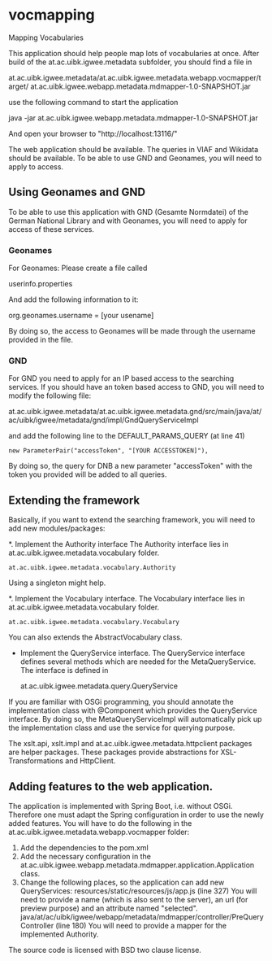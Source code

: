 # vocmapping
Mapping Vocabularies

This application should help people map lots of vocabularies at once. After build of the at.ac.uibk.igwee.metadata
subfolder, you should find a file in

at.ac.uibk.igwee.metadata/at.ac.uibk.igwee.metadata.webapp.vocmapper/target/
at.ac.uibk.igwee.webapp.metadata.mdmapper-1.0-SNAPSHOT.jar

use the following command to start the application

java -jar at.ac.uibk.igwee.webapp.metadata.mdmapper-1.0-SNAPSHOT.jar

And open your browser to "http://localhost:13116/"

The web application should be available. The queries in VIAF and Wikidata should be available. To be able to use
GND and Geonames, you will need to apply to access.


## Using Geonames and GND

To be able to use this application with GND (Gesamte Normdatei) of the German National Library and with Geonames,
you will need to apply for access of these services.


### Geonames
For Geonames: Please create a file called

userinfo.properties

And add the following information to it:

org.geonames.username = [your usename]

By doing so, the access to Geonames will be made through the username provided in the file.


### GND
For GND you need to apply for an IP based access to the searching services. If you should have an token based
access to GND, you will need to modify the following file:

at.ac.uibk.igwee.metadata/at.ac.uibk.igwee.metadata.gnd/src/main/java/at/ac/uibk/igwee/metadata/gnd/impl/GndQueryServiceImpl

and add the following line to the DEFAULT_PARAMS_QUERY (at line 41)

    new ParameterPair("accessToken", "[YOUR ACCESSTOKEN]"),

By doing so, the query for DNB a new parameter "accessToken" with the token you provided will be added to all queries.


## Extending the framework
Basically, if you want to extend the searching framework, you will need to add new modules/packages:

*. Implement the Authority interface
The Authority interface lies in at.ac.uibk.igwee.metadata.vocabulary folder.

    at.ac.uibk.igwee.metadata.vocabulary.Authority

Using a singleton might help.

*. Implement the Vocabulary interface.
The Vocabulary interface lies in at.ac.uibk.igwee.metadata.vocabulary folder.

    at.ac.uibk.igwee.metadata.vocabulary.Vocabulary

You can also extends the AbstractVocabulary class.

* Implement the QueryService interface.
The QueryService interface defines several methods which are needed for the MetaQueryService. The interface is defined
in

    at.ac.uibk.igwee.metadata.query.QueryService

If you are familiar with OSGi programming, you should annotate the implementation class with @Component which provides
the QueryService interface. By doing so, the MetaQueryServiceImpl will automatically pick up the implementation class
and use the service for querying purpose.

The xslt.api, xslt.impl and at.ac.uibk.igwee.metadata.httpclient packages are helper packages. These packages provide
abstractions for XSL-Transformations and HttpClient.


## Adding features to the web application.

The application is implemented with Spring Boot, i.e. without OSGi. Therefore one must adapt the Spring configuration
in order to use the newly added features. You will have to do the following in the
at.ac.uibk.igwee.metadata.webapp.vocmapper folder:

1. Add the dependencies to the pom.xml
2. Add the necessary configuration in the
    at.ac.uibk.igwee.webapp.metadata.mdmapper.application.Application class.
3. Change the following places, so the application can add new QueryServices:
    resources/static/resources/js/app.js (line 327)
        You will need to provide a name (which is also sent to the server), an url (for preview purpose) and an
        attribute named "selected".
    java/at/ac/uibk/igwee/webapp/metadata/mdmapper/controller/PreQueryController (line 180)
        You will need to provide a mapper for the implemented Authority.

The source code is licensed with BSD two clause license.

